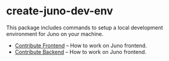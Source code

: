 # create-juno-dev-env

This package includes commands to setup a local development environment for Juno on your machine.

- [Contribute Frontend](https://github.com/Elysium-Labs-EU/juno-core#contributing) – How to work on Juno frontend.
- [Contribute Backend](https://github.com/Elysium-Labs-EU/juno-backend-service#contributing) – How to work on Juno frontend.
